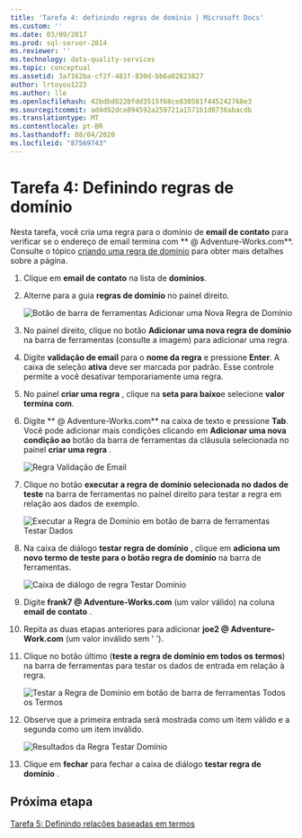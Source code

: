 ```yaml
---
title: 'Tarefa 4: definindo regras de domínio | Microsoft Docs'
ms.custom: ''
ms.date: 03/09/2017
ms.prod: sql-server-2014
ms.reviewer: ''
ms.technology: data-quality-services
ms.topic: conceptual
ms.assetid: 3a7162ba-cf2f-481f-830d-bb6a02823827
author: lrtoyou1223
ms.author: lle
ms.openlocfilehash: 42bdbd0228fdd3515f68ce830581f445242768e3
ms.sourcegitcommit: ad4d92dce894592a259721a1571b1d8736abacdb
ms.translationtype: MT
ms.contentlocale: pt-BR
ms.lasthandoff: 08/04/2020
ms.locfileid: "87569743"
---
```

# <a name="task-4-setting-domain-rules"></a>Tarefa 4: Definindo regras de domínio
  Nesta tarefa, você cria uma regra para o domínio de **email de contato** para verificar se o endereço de email termina com ** \@ Adventure-Works.com**. Consulte o tópico [criando uma regra de domínio](https://msdn.microsoft.com/library/hh510397.aspx) para obter mais detalhes sobre a página.  
  
1.  Clique em **email de contato** na lista de **domínios**.  
  
2.  Alterne para a guia **regras de domínio** no painel direito.  
  
     ![Botão de barra de ferramentas Adicionar uma Nova Regra de Domínio](../../2014/tutorials/media/et-settingdomainrules-01.jpg "Botão de barra de ferramentas Adicionar uma Nova Regra de Domínio")  
  
3.  No painel direito, clique no botão **Adicionar uma nova regra de domínio** na barra de ferramentas (consulte a imagem) para adicionar uma regra.  
  
4.  Digite **validação de email** para o **nome da regra** e pressione **Enter**. A caixa de seleção **ativa** deve ser marcada por padrão. Esse controle permite a você desativar temporariamente uma regra.  
  
5.  No painel **criar uma regra** , clique na **seta para baixo**e selecione **valor termina com**.  
  
6.  Digite ** \@ Adventure-Works.com** na caixa de texto e pressione **Tab**. Você pode adicionar mais condições clicando em **Adicionar uma nova condição ao** botão da barra de ferramentas da cláusula selecionada no painel **criar uma regra** .  
  
     ![Regra Validação de Email](../../2014/tutorials/media/et-settingdomainrules-02.jpg "Regra Validação de Email")  
  
7.  Clique no botão **executar a regra de domínio selecionada no dados de teste** na barra de ferramentas no painel direito para testar a regra em relação aos dados de exemplo.  
  
     ![Executar a Regra de Domínio em botão de barra de ferramentas Testar Dados](../../2014/tutorials/media/et-settingdomainrules-03.jpg "Executar a Regra de Domínio em botão de barra de ferramentas Testar Dados")  
  
8.  Na caixa de diálogo **testar regra de domínio** , clique em **adiciona um novo termo de teste para o botão regra de domínio** na barra de ferramentas.  
  
     ![Caixa de diálogo de regra Testar Domínio](../../2014/tutorials/media/et-settingdomainrules-04.jpg "Caixa de diálogo de regra Testar Domínio")  
  
9. Digite **frank7 \@ Adventure-Works.com** (um valor válido) na coluna **email de contato** .  
  
10. Repita as duas etapas anteriores para adicionar **joe2 \@ Adventure-Work.com** (um valor inválido sem ' ').  
  
11. Clique no botão último (**teste a regra de domínio em todos os termos**) na barra de ferramentas para testar os dados de entrada em relação à regra.  
  
     ![Testar a Regra de Domínio em botão de barra de ferramentas Todos os Termos](../../2014/tutorials/media/et-settingdomainrules-05.jpg "Testar a Regra de Domínio em botão de barra de ferramentas Todos os Termos")  
  
12. Observe que a primeira entrada será mostrada como um item válido e a segunda como um item inválido.  
  
     ![Resultados da Regra Testar Domínio](../../2014/tutorials/media/et-settingdomainrules-06.jpg "Resultados da Regra Testar Domínio")  
  
13. Clique em **fechar** para fechar a caixa de diálogo **testar regra de domínio** .  
  
## <a name="next-step"></a>Próxima etapa  
 [Tarefa 5: Definindo relações baseadas em termos](../../2014/tutorials/task-5-setting-term-based-relationships.md)  
  
  
